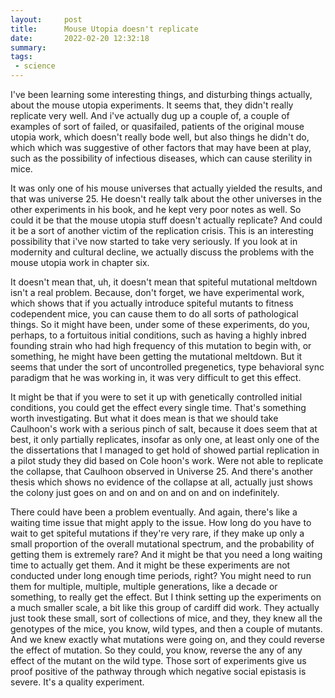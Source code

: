 ```yaml
---
layout:     post
title:      Mouse Utopia doesn't replicate
date:       2022-02-20 12:32:18
summary:    
tags:
 - science
---
```


I've been learning some interesting things, and disturbing things actually, about the mouse utopia experiments. It seems that, they didn't really replicate very well. And i've actually dug up a couple of, a couple of examples of sort of failed, or quasifailed, patients of the original mouse utopia work, which doesn't really bode well, but also things he didn't do, which which was suggestive of other factors that may have been at play, such as the possibility of infectious diseases, which can cause sterility in mice.

It was only one of his mouse universes that actually yielded the results, and that was universe 25. He doesn't really talk about the other universes in the other experiments in his book, and he kept very poor notes as well. So could it be that the mouse utopia stuff doesn't actually replicate? And could it be a sort of another victim of the replication crisis. This is an interesting possibility that i've now started to take very seriously. If you look at in modernity and cultural decline, we actually discuss the problems with the mouse utopia work in chapter six. 

It doesn't mean that, uh, it doesn't mean that spiteful mutational meltdown isn't a real problem. Because, don't forget, we have experimental work, which shows that if you actually introduce spiteful mutants to fitness codependent mice, you can cause them to do all sorts of pathological things. So it might have been, under some of these experiments, do you, perhaps, to a fortuitous initial conditions, such as having a highly inbred founding strain who had high frequency of this mutation to begin with, or something, he might have been getting the mutational meltdown. But it seems that under the sort of uncontrolled pregenetics, type behavioral sync paradigm that he was working in, it was very difficult to get this effect. 

It might be that if you were to set it up with genetically controlled initial conditions, you could get the effect every single time. That's something worth investigating. But what it does mean is that we should take Caulhoon's work with a serious pinch of salt, because it does seem that at best, it only partially replicates, insofar as only one, at least only one of the the dissertations that I managed to get hold of showed partial replication in a pilot study they did based on Cole hoon's work. Were not able to replicate the collapse, that Caulhoon observed in Universe 25. And there's another thesis which shows no evidence of the collapse at all, actually just shows the colony just goes on and on and on and on and on indefinitely.

There could have been a problem eventually. And again, there's like a waiting time issue that might apply to the issue. How long do you have to wait to get spiteful mutations if they're very rare, if they make up only a small proportion of the overall mutational spectrum, and the probability of getting them is extremely rare? And it might be that you need a long waiting time to actually get them. And it might be these experiments are not conducted under long enough time periods, right? You might need to run them for multiple, multiple, multiple generations, like a decade or something, to really get the effect. But I think setting up the experiments on a much smaller scale, a bit like this group of cardiff did work. They actually just took these small, sort of collections of mice, and they, they knew all the genotypes of the mice, you know, wild types, and then a couple of mutants. And we knew exactly what mutations were going on, and they could reverse the effect of mutation. So they could, you know, reverse the any of any effect of the mutant on the wild type. Those sort of experiments give us proof positive of the pathway through which negative social epistasis is severe. It's a quality experiment.